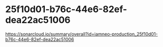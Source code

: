# 25f10d01-b76c-44e6-82ef-dea22ac51006
https://sonarcloud.io/summary/overall?id=iamneo-production_25f10d01-b76c-44e6-82ef-dea22ac51006
